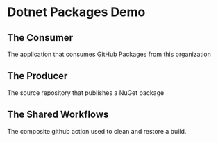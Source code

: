 # Dotnet Packages Demo

## The Consumer

The application that consumes GitHub Packages from this organization

## The Producer

The source repository that publishes a NuGet package

## The Shared Workflows

The composite github action used to clean and restore a build.


